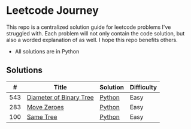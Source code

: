 # Leetcode Journey

This repo is a centralized solution guide for leetcode problems I've struggled with. Each problem will not only contain the code solution, but also a worded explanation of as well. I hope this repo benefits others. 
* All solutions are in Python

## Solutions
| # | Title | Solution | Difficulty |
|---| ----- | -------- | ---------- |
|543|[Diameter of Binary Tree](https://leetcode.com/problems/diameter-of-binary-tree/) | [Python](./DiameterOfBinaryTree/DiameterOfBinaryTree.md)| Easy|
|283|[Move Zeroes](https://leetcode.com/problems/move-zeroes/)  | [Python](./MoveZeros/MoveZeros.md)|Easy|
|100|[Same Tree](https://leetcode.com/problems/same-tree/)|[Python](./SameTree/SameTree.md)|Easy|


